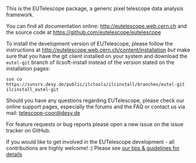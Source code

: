 This is the EUTelescope package, a generic pixel telescope data analysis framework.

You can find all documentation online: http://eutelescope.web.cern.ch and the source code at https://github.com/eutelescope/eutelescope

To install the development version of EUTelescope, please follow the instructions at http://eutelescope.web.cern.ch/content/installation *but* make sure that you have the git client installed on your system and download the ```eutel-git``` branch of ilcsoft-install instead of the version stated on the installation pages:
```
svn co https://svnsrv.desy.de/public/ilctools/ilcinstall/branches/eutel-git ilcinstall_eutel-git
```

Should you have any questions regarding EUTelescope, please check our
online support pages, especially the forums and the FAQ or contact us
via mail: telescope-coor@desy.de

For feature requests or bug reports please open a new issue on the issue tracker on GitHub.

If you would like to get involved in the EUTelescope development - all
contributions are highly welcome! :)
Please see [our tips & guidelines for details](https://github.com/eutelescope/eutelescope/blob/master/CONTRIBUTING.md)

